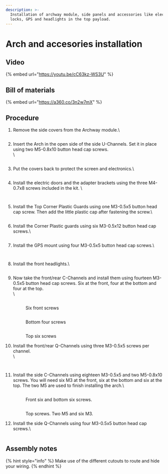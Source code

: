 ```yaml
---
description: >-
  Installation of archway module, side panels and accessories like electric
  locks, GPS and headlights in the top payload.
---
```


# Arch and accesories installation

## Video

{% embed url="https://youtu.be/cC63kz-WS3U" %}

## Bill of materials

{% embed url="https://a360.co/3n2w7mX" %}

## Procedure

1.  Remove the side covers from the Archway module.\


    <figure><img src="../../../../.gitbook/assets/image (12).png" alt=""><figcaption></figcaption></figure>
2.  Insert the Arch in the open side of the side U-Channels. Set it in place using two M5-0.8x10 button head cap screws.\
    \


    <figure><img src="../../../../.gitbook/assets/image (5).png" alt=""><figcaption></figcaption></figure>
3.  Put the covers back to protect the screen and electronics.\


    <figure><img src="../../../../.gitbook/assets/ELM4 Archway Module, Accesories and Side Panels Installation - frame at 0m22s.jpg" alt=""><figcaption></figcaption></figure>
4.  Install the electric doors and the adapter brackets using the three M4-0.7x8 screws included in the kit. \


    <figure><img src="../../../../.gitbook/assets/image (22).png" alt=""><figcaption></figcaption></figure>

    <figure><img src="../../../../.gitbook/assets/image (35).png" alt=""><figcaption></figcaption></figure>
5.  Install the Top Corner Plastic Guards using one M3-0.5x5 button head cap screw. Then add the little plastic cap after fastening the screw.\




    <figure><img src="../../../../.gitbook/assets/image (21).png" alt=""><figcaption></figcaption></figure>
6.  Install the Corner Plastic guards using six M3-0.5x12 button head cap screws.\


    <figure><img src="../../../../.gitbook/assets/ELM4 Archway Module, Accesories and Side Panels Installation - frame at 0m54s.jpg" alt=""><figcaption></figcaption></figure>
7.  Install the GPS mount using four M3-0.5x5 button head cap screws.\


    <figure><img src="../../../../.gitbook/assets/image (3).png" alt=""><figcaption></figcaption></figure>

    <figure><img src="../../../../.gitbook/assets/image (27).png" alt=""><figcaption></figcaption></figure>
8.  Install the front headlights.\


    <figure><img src="../../../../.gitbook/assets/ELM4 Archway Module, Accesories and Side Panels Installation - frame at 1m11s.jpg" alt=""><figcaption></figcaption></figure>
9.  Now take the front/rear C-Channels and install them using fourteen M3-0.5x5 button head cap screws. Six at the front, four at the bottom and four at the top.\
    \


    <figure><img src="../../../../.gitbook/assets/image (30).png" alt=""><figcaption><p>Six front screws</p></figcaption></figure>

    <figure><img src="../../../../.gitbook/assets/ELM4 Archway Module, Accesories and Side Panels Installation - frame at 1m21s.jpg" alt=""><figcaption><p>Bottom four screws</p></figcaption></figure>



    <figure><img src="../../../../.gitbook/assets/image.png" alt=""><figcaption><p>Top six screws</p></figcaption></figure>
10. Install the front/rear Q-Channels using three M3-0.5x5 screws per channel.\
    \


    <figure><img src="../../../../.gitbook/assets/image (20).png" alt=""><figcaption></figcaption></figure>

    <figure><img src="../../../../.gitbook/assets/image (32).png" alt=""><figcaption></figcaption></figure>
11. Install the side C-Channels using eighteen M3-0.5x5 and two M5-0.8x10 screws. You will need six M3 at the front, six at the bottom and six at the top. The two M5 are used to finish installing the arch.\


    <figure><img src="../../../../.gitbook/assets/ELM4 Archway Module, Accesories and Side Panels Installation - frame at 1m47s.jpg" alt=""><figcaption><p>Front six and bottom six screws.</p></figcaption></figure>

    <figure><img src="../../../../.gitbook/assets/ELM4 Archway Module, Accesories and Side Panels Installation - frame at 1m56s.jpg" alt=""><figcaption><p>Top screws. Two M5 and six M3.</p></figcaption></figure>
12. Install the side Q-Channels using four M3-0.5x5 button head cap screws.\


    <figure><img src="../../../../.gitbook/assets/ELM4 Archway Module, Accesories and Side Panels Installation - frame at 2m6s.jpg" alt=""><figcaption></figcaption></figure>

## Assembly notes

{% hint style="info" %}
Make use of the different cutouts to route and hide your wiring.
{% endhint %}
